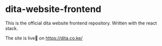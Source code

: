 # dita-website-frontend
This is the official dita website frontend repository. Written with the react stack.

The site is live🎉 on https://dita.co.ke/
